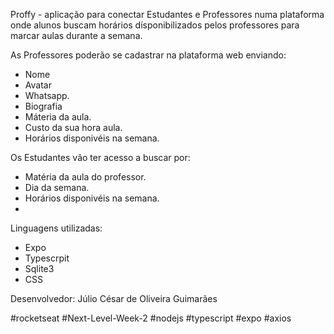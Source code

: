 Proffy - aplicação para conectar Estudantes e Professores numa plataforma onde alunos buscam horários dísponibilizados pelos professores para marcar aulas durante a semana.

As Professores poderão se cadastrar na plataforma web enviando:
- Nome
- Avatar
- Whatsapp.
- Biografia
- Máteria da aula.
- Custo da sua hora aula.
- Horários disponivéis na semana.

Os Estudantes vão ter acesso a buscar por:
- Matéria da aula do professor.
- Dia da semana.
- Horários disponivéis na semana.
-

Linguagens utilizadas:
- Expo
- Typescrpit
- Sqlite3
- CSS

Desenvolvedor: Júlio César de Oliveira Guimarães

#rocketseat #Next-Level-Week-2
#nodejs #typescript #expo #axios
